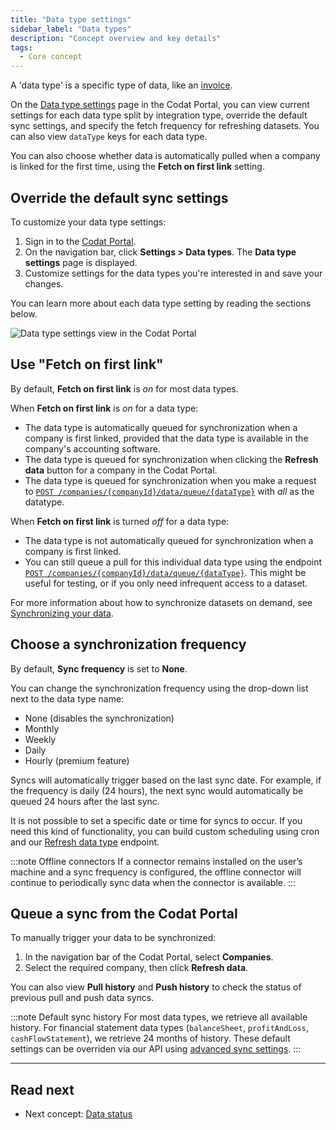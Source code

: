 ```yaml
---
title: "Data type settings"
sidebar_label: "Data types"
description: "Concept overview and key details"
tags:
  - Core concept
---
```


A 'data type' is a specific type of data, like an [invoice](/accounting-api#/schemas/Invoice).

On the <a className="external" href="https://app.codat.io/settings/data-types" target="_blank">Data type settings</a> page in the Codat Portal, you can view current settings for each data type split by integration type, override the default sync settings, and specify the fetch frequency for refreshing datasets. You can also view `dataType` keys for each data type.

You can also choose whether data is automatically pulled when a company is linked for the first time, using the **Fetch on first link** setting.

## Override the default sync settings

To customize your data type settings:

1. Sign in to the <a href="https://app.codat.io" target="_blank">Codat Portal</a>.
2. On the navigation bar, click **Settings > Data types**. The **Data type settings** page is displayed.
3. Customize settings for the data types you're interested in and save your changes.

You can learn more about each data type setting by reading the sections below.

![Data type settings view in the Codat Portal](/img/old/64728a5-datat_type_settings.png)

## Use "Fetch on first link"

By default, **Fetch on first link** is _on_ for most data types.

When **Fetch on first link** is _on_ for a data type:

- The data type is automatically queued for synchronization when a company is first linked, provided that the data type is available in the company's accounting software.
- The data type is queued for synchronization when clicking the **Refresh data** button for a company in the Codat Portal.
- The data type is queued for synchronization when you make a request to [`POST /companies/{companyId}/data/queue/{dataType}`](https://api.codat.io/swagger/index.html#/Data/post_companies__companyId__data_queue__dataType_) with _all_ as the datatype.

When **Fetch on first link** is turned _off_ for a data type:

- The data type is not automatically queued for synchronization when a company is first linked.
- You can still queue a pull for this individual data type using the endpoint [`POST /companies/{companyId}/data/queue/{dataType}`](https://api.codat.io/swagger/index.html#/Data/post_companies__companyId__data_queue__dataType_). This might be useful for testing, or if you only need infrequent access to a dataset.

For more information about how to synchronize datasets on demand, see [Synchronizing your data](/core-concepts/status).

## Choose a synchronization frequency

By default, **Sync frequency** is set to **None**. 

You can change the synchronization frequency using the drop-down list next to the data type name:

- None (disables the synchronization)
- Monthly
- Weekly
- Daily
- Hourly (premium feature)

Syncs will automatically trigger based on the last sync date. For example, if the frequency is daily (24 hours), the next sync would automatically be queued 24 hours after the last sync. 

It is not possible to set a specific date or time for syncs to occur. If you need this kind of functionality, you can build custom scheduling using cron and our [Refresh data type](https://docs.codat.io/platform-api#/operations/refresh-data-type) endpoint.

:::note Offline connectors
If a connector remains installed on the user’s machine and a sync frequency is configured, the offline connector will continue to periodically sync data when the connector is available.
:::

## Queue a sync from the Codat Portal

To manually trigger your data to be synchronized:

1. In the navigation bar of the Codat Portal, select **Companies**.
2. Select the required company, then click **Refresh data**.

You can also view **Pull history** and **Push history** to check the status of previous pull and push data syncs.

:::note Default sync history
For most data types, we retrieve all available history. For financial statement data types (`balanceSheet`, `profitAndLoss`, `cashFlowStatement`), we retrieve 24 months of history. These default settings can be overriden via our API using [advanced sync settings](/knowledge-base/advanced-sync-settings).
:::

---

## Read next

- Next concept: [Data status](/core-concepts/status)

